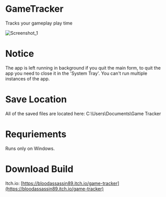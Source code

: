 # GameTracker
Tracks your gameplay play time

![Screenshot_1](https://img.itch.zone/aW1hZ2UvMjk5MDIzNS8xNzkyMjE0Ny5wbmc=/original/IJGSHO.png)

# Notice
The app is left running in background if you quit the main form, to quit the app you need to close it in the 'System Tray'.
You can't run multiple instances of the app.

# Save Location
All of the saved files are located here: C:\Users<USER>\Documents\Game Tracker

# Requriements
Runs only on Windows.

# Download Build 
Itch.io: [https://bloodassassin89.itch.io/game-tracker](https://bloodassassin89.itch.io/game-tracker)
